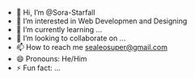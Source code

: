 - 👋 Hi, I’m @Sora-Starfall
- 👀 I’m interested in Web Developmen and Designing
- 🌱 I’m currently learning ...
- 💞️ I’m looking to collaborate on ...
- 📫 How to reach me sealeosuper@gmail.com
- 😄 Pronouns: He/Him
- ⚡ Fun fact: ...

<!---
Sora-Starfall/Sora-Starfall is a ✨ special ✨ repository because its `README.md` (this file) appears on your GitHub profile.
You can click the Preview link to take a look at your changes.
--->
